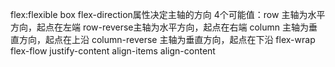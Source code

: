 flex:flexible box
flex-direction属性决定主轴的方向
4个可能值：row 主轴为水平方向，起点在左端
          row-reverse主轴为水平方向，起点在右端 
          column 主轴为垂直方向，起点在上沿
          column-reverse 主轴为垂直方向，起点在下沿
flex-wrap
flex-flow
justify-content
align-items
align-content